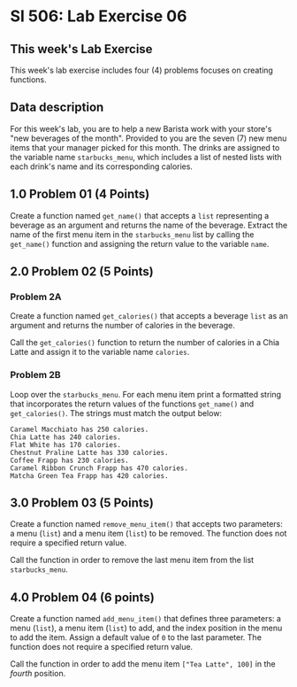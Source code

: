 # SI 506: Lab Exercise 06

## This week's Lab Exercise

This week's lab exercise includes four (4) problems focuses on creating functions.

## Data description

For this week's lab, you are to help a new Barista work with your store's
"new beverages of the month". Provided to you are the seven (7) new menu items
that your manager picked for this month. The drinks are assigned to the variable
name `starbucks_menu`, which includes a list of nested lists with each drink's
name and its corresponding calories.

## 1.0 Problem 01 (4 Points)

Create a function named `get_name()` that accepts a `list` representing a
beverage as an argument and returns the name of the beverage. Extract the name
of the first menu item in the `starbucks_menu` list by calling the `get_name()`
function and assigning the return value to the variable `name`.

## 2.0 Problem 02 (5 Points)

### Problem 2A

Create a function named `get_calories()` that accepts a beverage `list` as an
argument and returns the number of calories in the beverage.

Call the `get_calories()` function to return the number of calories in a
Chia Latte and assign it to the variable name `calories`.

### Problem 2B

Loop over the `starbucks_menu`. For each menu item print a formatted string
that incorporates the return values of the functions `get_name()` and
`get_calories()`. The strings must match the output below:

```commandline
Caramel Macchiato has 250 calories.
Chia Latte has 240 calories.
Flat White has 170 calories.
Chestnut Praline Latte has 330 calories.
Coffee Frapp has 230 calories.
Caramel Ribbon Crunch Frapp has 470 calories.
Matcha Green Tea Frapp has 420 calories.
```

## 3.0 Problem 03 (5 Points)

Create a function named `remove_menu_item()` that accepts two parameters: a menu
(`list`) and a menu item (`list`) to be removed. The function does not require a
specified return value.

Call the function in order to remove the last menu item from the list
`starbucks_menu`.

## 4.0 Problem 04 (6 points)

Create a function named `add_menu_item()` that defines three parameters: a menu
(`list`), a menu item (`list`) to add, and the index position in the menu to
add the item. Assign a default value of `0` to the last parameter. The function
does not require a specified return value.

Call the function in order to add the menu item `["Tea Latte", 100]` in the
_fourth_ position.